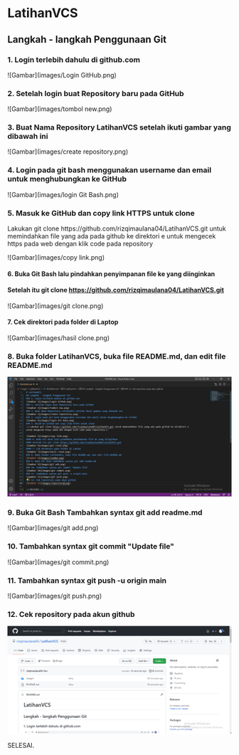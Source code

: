 # LatihanVCS
## Langkah - langkah Penggunaan Git
### 1. Login terlebih dahulu di github.com
![Gambar](images/Login GitHub.png)
### 2. Setelah login buat Repository baru pada GitHub
![Gambar](images/tombol new.png)
### 3. Buat Nama Repository LatihanVCS setelah ikuti gambar yang dibawah ini
![Gambar](images/create repository.png)
### 4. Login pada git bash menggunakan username dan email untuk menghubungkan ke GitHub
![Gambar](images/login Git Bash.png)
### 5. Masuk ke GitHub dan copy link HTTPS untuk clone
<p>Lakukan git clone https://github.com/rizqimaulana04/LatihanVCS.git untuk memindahkan file yang ada pada github ke direktori e
untuk mengecek https pada web dengan klik code pada repository<p>

![Gambar](images/copy link.png)
#### 6. Buka Git Bash lalu pindahkan penyimpanan file ke yang diinginkan
#### Setelah itu git clone https://github.com/rizqimaulana04/LatihanVCS.git
![Gambar](images/git clone.png)
#### 7. Cek direktori pada folder di Laptop
![Gambar](images/hasil clone.png)
### 8. Buka folder LatihanVCS, buka file README.md, dan edit file README.md 
![Gambar](images/readme.png)
### 9. Buka Git Bash Tambahkan syntax git add readme.md
![Gambar](images/git add.png)
### 10. Tambahkan syntax git commit "Update file"
![Gambar](images/git commit.png)
### 11. Tambahkan syntax git push -u origin main
![Gambar](images/git push.png)
### 12. Cek repository pada akun github
![Gambar](images/repository.png)

<p>SELESAI.<p>